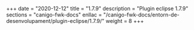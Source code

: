 +++
date        = "2020-12-12"
title       = "1.7.9"
description = "Plugin eclipse 1.7.9"
sections    = "canigo-fwk-docs"
enllac		= "/canigo-fwk-docs/entorn-de-desenvolupament/plugin-eclipse/1.7.9/"
weight		= 8
+++
